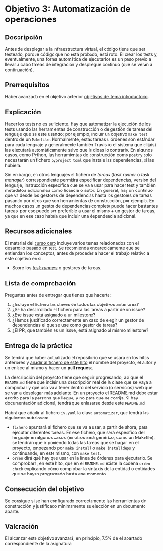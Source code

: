 # Objetivo 3: Automatización de operaciones

## Descripción

Antes de desplegar a la infraestructura virtual, el código tiene que
ser testeado, porque código que no está probado, está roto. El crear
los tests y, eventualmente, una forma automática de ejecutarlos es un
paso previo a llevar a cabo tareas de integración y despliegue
continuo (que se verán a continuación).

## Prerrequisitos

Haber avanzado en el objetivo anterior
[objetivos del tema introductorio](http://jj.github.io/IV/documentos/proyecto/2.Entidad).

## Explicación

Hacer los tests no es suficiente. Hay que automatizar la ejecución de
  los tests usando las herramientas de construcción o de gestión de
  tareas del lenguaje que se esté usando; por ejemplo, incluir un
  objetivo `make test` dentro de un `Makefile`. Normalmente, estas
  tareas u órdenes son estándar para cada lenguaje y generalmente
  también Travis (o el sistema que elijáis) las ejecutará
  automáticamente salvo que le digas lo contrario. En algunos casos,
  como Python, las herramientas de construcción como `poetry` solo
  necesitarán un fichero `pyproject.toml` que instale las
  dependencias, si las hubiera.

Sin embargo, en otros lenguajes el fichero de *tareas* (*task runner*
  o *task manager*) correspondiente permitirá especificar
  dependencias, versión del lenguaje, instrucción específica que se va
  a usar para hacer test y también metadatos adicionales como licencia
  o autor. En general, hay un continuo que va desde los gestores de
  dependencias hasta los gestores de tareas pasando por otros que son
  herramientas de construcción, por ejemplo. En muchos casos un gestor
  de dependencias completo puede hacer bastantes tareas, por eso puede
  ser preferible a usar el mismo + un gestor de tareas, ya que en ese
  caso habría que incluir una dependencia adicional.

## Recursos adicionales

El material del [curso cero](https://jj.github.io/curso-tdd) incluye
varios temas relacionados con el desarrollo basado en test. Se
recomienda encarecidamente que se entiendan los conceptos, antes de proceder a
hacer el trabajo relativo a este objetivo en si.

* Sobre los
  [*task runners*](https://jj.github.io/curso-tdd/temas/gestores-tareas.html) o
  gestores de tareas.

## Lista de comprobación

Preguntas antes de entregar que tienes que hacerte:

1. ¿Incluye el fichero las claves de todos los objetivos anteriores?
2. ¿Se ha desarrollado el fichero para las tareas a partir de un
   issue?
3. ¿Ese issue está asignado a un milestone?
4. ¿Hemos justificado correctamente en caso de elegir un gestor de
   dependencias el que se use como gestor de tareas?
5. ¿El PR, que también es un issue, está asignado al mismo milestone?

## Entrega de la práctica

Se tendrá que haber actualizado el repositorio que se usara en los hitos
anteriores y
[añadir al fichero de este hito](https://github.com/JJ/IV-21-22/blob/master/practicas/objetivo-3.md)
el nombre del proyecto, el autor y un enlace al mismo y hacer un **pull
request**.

La descripción del proyecto tiene que seguir progresando, así que el
`README.md` tiene que incluir una descripción real de la clase que se
vaya a comprobar y qué uso va a tener dentro del servicio (o
servicios) web que se van a desplegar más adelante. En un proyecto el
README.md debe estar escrito para la persona que llegue, y no para que
se corrija. Si hay documentación adicional, tendrá que enlazarse desde
este `README.md`.

Habrá que añadir al fichero `iv.yaml` la clave `automatizar`, que tendrá las
siguientes subclaves:

* `fichero` apuntará al fichero que se va a usar, a partir de ahora,
  para ejecutar diferentes tareas. En ese fichero, que será específico
  del lenguaje en algunos casos (en otros será genérico, como un
  Makefile), se tendrán que ir poniendo todas las tareas que se hagan
  en el proyecto, empezando por `make install` o `make installdeps` y
  continuando, en este mismo, con `make test`.
* `orden` dirá qué hay que usar en la línea de órdenes para ejecutarlo. Se
  comprobará, en este hito, que en el `README.md` existe la cadena `orden check`
  explicando cómo comprobar la sintaxis de la entidad o entidades que se hayan
  programado hasta ese momento.

## Consecución del objetivo

Se consigue si se han configurado correctamente las herramientas de
construcción y justificado mínimamente su elección en un documento aparte.

## Valoración

El alcanzar este objetivo avanzará, en principio, 7.5% de el apartado
correspondiente de la asignatura.
